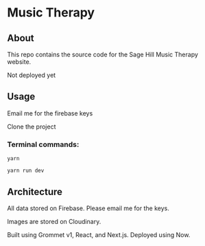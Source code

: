 # Music Therapy

## About

This repo contains the source code for the Sage Hill Music Therapy website.

Not deployed yet

## Usage

Email me for the firebase keys

Clone the project

### Terminal commands:

```
yarn
```

```
yarn run dev
```

## Architecture

All data stored on Firebase. Please email me for the keys.

Images are stored on Cloudinary.

Built using Grommet v1, React, and Next.js. Deployed using Now.
